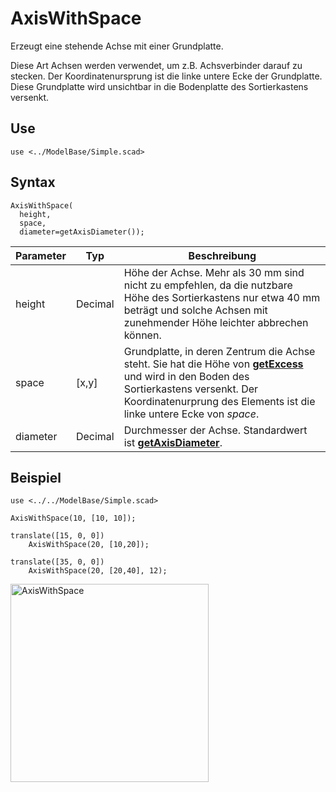 # AxisWithSpace

Erzeugt eine stehende Achse mit einer Grundplatte.

Diese Art Achsen werden verwendet, um z.B. Achsverbinder darauf zu stecken. Der Koordinatenursprung ist die linke untere Ecke der Grundplatte. Diese Grundplatte wird unsichtbar in die Bodenplatte des Sortierkastens versenkt.

## Use
```
use <../ModelBase/Simple.scad>
```

## Syntax
```
AxisWithSpace(
  height, 
  space,
  diameter=getAxisDiameter());
```

| Parameter | Typ | Beschreibung |
| ------ | ------ | ------ |
| height | Decimal | Höhe der Achse. Mehr als 30 mm sind nicht zu empfehlen, da die nutzbare Höhe des Sortierkastens nur etwa 40 mm beträgt und solche Achsen mit zunehmender Höhe leichter abbrechen können. |
| space | \[x,y] | Grundplatte, in deren Zentrum die Achse steht. Sie hat die Höhe von [__getExcess__](../Base/getExcess.md) und wird in den Boden des Sortierkastens versenkt. Der Koordinatenurprung des Elements ist die linke untere Ecke von *space*. |
| diameter | Decimal | Durchmesser der Achse. Standardwert ist [__getAxisDiameter__](../Base/getAxisDiameter.md). |

## Beispiel

```
use <../../ModelBase/Simple.scad>

AxisWithSpace(10, [10, 10]);

translate([15, 0, 0])
    AxisWithSpace(20, [10,20]);

translate([35, 0, 0])
    AxisWithSpace(20, [20,40], 12);
```

<img width="317" alt="AxisWithSpace" src="https://user-images.githubusercontent.com/48654609/169088390-8d723fe0-f493-4baa-99b3-c472d5013bed.png">
